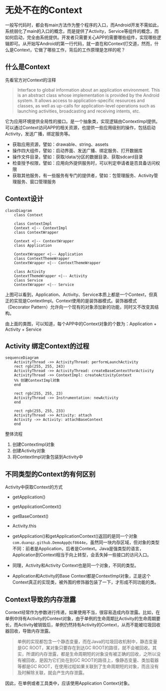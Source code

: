 # 无处不在的Context

一般写代码时，都会有main方法作为整个程序的入口，而Android开发不需如此，系统弱化了main的入口的概念，而是提供了Activity，Service等组件的概念，而如何启动，完全由系统提供。开发者只需要关心APP的需要哪些组件，实现哪些逻辑即可。从开始写Android的第一行代码，就一直在和Context打交道，然而，什么是Context，它做了哪些工作，背后的工作原理是怎样的呢？

## 什么是Context

先看官方对Context的注释

> 
> Interface to global information about an application environment.  This is an abstract class whose implementation is provided by the Android system.  It allows access to application-specific resources and classes, as well as  up-calls for application-level operations such as launching activities,  broadcasting and receiving intents, etc.

它为应用环境提供全局性的接口。是一个抽象类，实现逻辑由ContextImpl提供。可以通过Context访问APP的相关资源，也提供一些应用级别的操作，包括启动Activity，发送广播，绑定服务等。

- 获取应用资源，譬如：drawable、string、assets
- 操作四大组件，譬如：启动界面、发送广播、绑定服务、打开数据库
- 操作文件目录，譬如：获取/data/分区的数据目录、获取sdcard目录
- 检查授予权限，譬如：应用向外提供服务时，可以判定申请者是否具备访问权限
- 获取其他服务，有一些服务有专门的提供者，譬如：包管理服务、Activity管理服务、窗口管理服务

## Context设计

```mermaid
classDiagram
	class Context
	
	class ContextImpl
	Context <|-- ContextImpl
	class ContextWrapper
	
	Context <|-- ContextWrapper
	class Application
	
	ContextWrapper <|-- Application
	class ContextThemeWrapper
	ContextWrapper <|-- ContextThemeWrapper

	class Activity
	ContextThemeWrapper <|-- Activity
	class Service
	ContextWrapper <|-- Service
```

上图可以看到，Application、Activity、Service本质上都是一个Context，但真正的实现是ContextImpl。Context使用的是装饰器模式。装饰器模式（Decorator Pattern）允许向一个现有的对象添加新的功能，同时又不改变其结构。

由上面的类图，可以知道，每个APP中的Context对象的个数为：Application + Activity + Service



## Activity 绑定Context的过程

```mermaid
sequenceDiagram
	ActivityThread ->> ActivityThread: performLaunchActivity
	rect rgb(255, 255, 243)
	ActivityThread ->> ActivityThread: createBaseContextForActivity
	ActivityThread ->> ContextImpl: createActivityContext
	%% 创建ContextImpl对象
	end
	
	rect rgb(255, 255, 23)
	ActivityThread ->> Instrumentation: newActivity
	end
	
	rect rgb(255, 255, 233)
	ActivityThread ->> Activity: attach
	Activity ->> Activity: attachBaseContext
	end
```

整体流程
1. 创建ContextImpl对象
2. 创建Activity对象
3. 将ContextImpl对象包装到Activity中



##  不同类型的Context的有何区别

Activity中获取Context的方式

- getApplication()
- getApplicationContext()
- getBaseContext()
- Activity.this



- getApplication()和getApplicationContext()返回的是同一个对象`com.duanqz.github.DemoApp@cf8644e`，虽然同一块内存区域，但对象的类型不同：前者是Application，后者是Context。Java是强类型的语言，Application到Context相当于向上转型，会丢失掉一些接口的访问入口。
- 同理，Activity和Activity Context也是同一个对象，不同的类型。
- Application和Activity的Base Context都是ContextImpl对象，正是这个Context真正的实现类，被外围的修饰器包装了一下，才形成不同功能的类。

## Context导致的内存泄露

Context经常作为参数进行传递，如果使用不当，很容易造成内存泄露。比如，在单例中持有Activity的Context对象，由于单例的生命周期比Activity的生命周期要长，而Activity被销毁后，单例仍然持有Activity的Context，从而不能被垃圾回收器回收，导致内存泄露。

> 单例的实现都包含一个静态变量，而在Java的垃圾回收机制中，静态变量是GC ROOT，某对象只要存在到达GC ROOT的路径，就不会被回收。其实，所谓的内存泄露，都是生命周期短的对象没有被正确的回收，之所以没有被回收，是因为它们处在到GC ROOT的路径上，像静态变量、类加载器等都是GC ROOT，在使用过程如果关联到了生命周期短的对象，而且没有及时解除关联，就会产生内存泄露。



因此，在单例或者工具类中，应该使用Application Context对象。